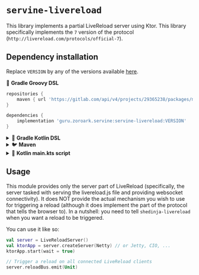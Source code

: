 # `servine-livereload`

This library implements a partial LiveReload server using Ktor. This library specifically implements the `7` version of the protocol (`http://livereload.com/protocols/official-7`).

## Dependency installation

Replace `VERSION` by any of the versions available [here](https://github.com/utybo/Servine/releases).

🐘 **Gradle Groovy DSL**

```groovy
repositories {
    maven { url 'https://gitlab.com/api/v4/projects/29365238/packages/maven' }
}

dependencies {
    implementation 'guru.zoroark.servine:servine-livereload:VERSION'
}
```

<details>
<summary>🐘 <strong>Gradle Kotlin DSL</strong></summary>

```kotlin
repositories {
    maven {
        url = uri("https://gitlab.com/api/v4/projects/29365238/packages/maven")
    }
}

dependencies {
    implementation("guru.zoroark.servine:servine-livereload:VERSION")
}
```

</details>

<details>
<summary>🐦 <strong>Maven</strong></summary>

```xml
<!-- Add this to your repositories -->
<repository>
    <id>utybo-github-com-Servine</id>
    <url>https://gitlab.com/api/v4/projects/29365238/packages/maven</url>
</repository>

<!-- Add this to your dependencies -->
<dependency>
    <groupId>guru.zoroark.servine</groupId>
    <artifactId>servine-livereload</artifactId>
    <version>VERSION</version>
</dependency>
```

</details>

<details>
<summary>📖 <strong>Kotlin main.kts script</strong></summary>

```kotlin
@file:Repository("https://gitlab.com/api/v4/projects/29365238/packages/maven")
@file:DependsOn("guru.zoroark.servine:servine-livereload:VERSION")
```

</details>

## Usage

This module provides only the server part of LiveReload (specifically, the server tasked with serving the livereload.js
file and providing websocket connectivity). It does NOT provide the actual mechanism you wish to use for triggering a
reload (although it does implement the part of the protocol that tells the browser to). In a nutshell: you need to tell `shedinja-livereload` when you want a reload to be triggered.

You can use it like so:

```kotlin
val server = LiveReloadServer()
val ktorApp = server.createServer(Netty) // or Jetty, CIO, ...
ktorApp.start(wait = true)

// Trigger a reload on all connected LiveReload clients
server.reloadBus.emit(Unit)
```